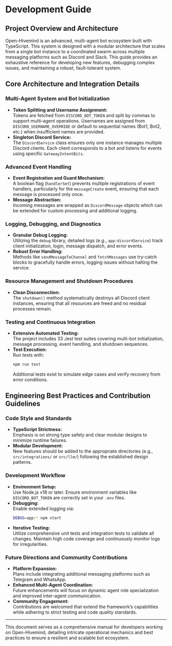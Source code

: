 # Development Guide

## Project Overview and Architecture

Open-Hivemind is an advanced, multi-agent bot ecosystem built with TypeScript. This system is designed with a modular architecture that scales from a single bot instance to a coordinated swarm across multiple messaging platforms such as Discord and Slack. This guide provides an exhaustive reference for developing new features, debugging complex issues, and maintaining a robust, fault-tolerant system.

## Core Architecture and Integration Details

### Multi-Agent System and Bot Initialization
- **Token Splitting and Username Assignment:**  
  Tokens are fetched from `DISCORD_BOT_TOKEN` and split by commas to support multi-agent operations. Usernames are assigned from `DISCORD_USERNAME_OVERRIDE` or default to sequential names (Bot1, Bot2, etc.) when insufficient names are provided.
- **Singleton Discord Service:**  
  The `DiscordService` class ensures only one instance manages multiple Discord clients. Each client corresponds to a bot and listens for events using specific `GatewayIntentBits`.

### Advanced Event Handling
- **Event Registration and Guard Mechanism:**  
  A boolean flag (`handlerSet`) prevents multiple registrations of event handlers, particularly for the `messageCreate` event, ensuring that each message is processed only once.
- **Message Abstraction:**  
  Incoming messages are wrapped as `DiscordMessage` objects which can be extended for custom processing and additional logging.

### Logging, Debugging, and Diagnostics
- **Granular Debug Logging:**  
  Utilizing the `debug` library, detailed logs (e.g., `app:discordService`) track client initialization, login, message dispatch, and error events.
- **Robust Error Handling:**  
  Methods like `sendMessageToChannel` and `fetchMessages` use try-catch blocks to gracefully handle errors, logging issues without halting the service.

### Resource Management and Shutdown Procedures
- **Clean Disconnection:**  
  The `shutdown()` method systematically destroys all Discord client instances, ensuring that all resources are freed and no residual processes remain.

### Testing and Continuous Integration
- **Extensive Automated Testing:**  
  The project includes 33 Jest test suites covering multi-bot initialization, message processing, event handling, and shutdown sequences.
- **Test Execution:**  
  Run tests with:
  ```bash
  npm run test
  ```
  Additional tests exist to simulate edge cases and verify recovery from error conditions.

## Engineering Best Practices and Contribution Guidelines

### Code Style and Standards
- **TypeScript Strictness:**  
  Emphasis is on strong type safety and clear modular designs to minimize runtime failures.
- **Modular Development:**  
  New features should be added to the appropriate directories (e.g., `src/integrations/` or `src/llm/`) following the established design patterns.

### Development Workflow
- **Environment Setup:**  
  Use Node.js v18 or later. Ensure environment variables like `DISCORD_BOT_TOKEN` are correctly set in your `.env` files.
- **Debugging:**  
  Enable extended logging via:
  ```bash
  DEBUG=app:* npm start
  ```
- **Iterative Testing:**  
  Utilize comprehensive unit tests and integration tests to validate all changes. Maintain high code coverage and continuously monitor logs for irregularities.

### Future Directions and Community Contributions
- **Platform Expansion:**  
  Plans include integrating additional messaging platforms such as Telegram and WhatsApp.
- **Enhanced Multi-Agent Coordination:**  
  Future enhancements will focus on dynamic agent role specialization and improved inter-agent communication.
- **Community Engagement:**  
  Contributions are welcomed that extend the framework’s capabilities while adhering to strict testing and code quality standards.

---

This document serves as a comprehensive manual for developers working on Open-Hivemind, detailing intricate operational mechanics and best practices to ensure a resilient and scalable bot ecosystem.